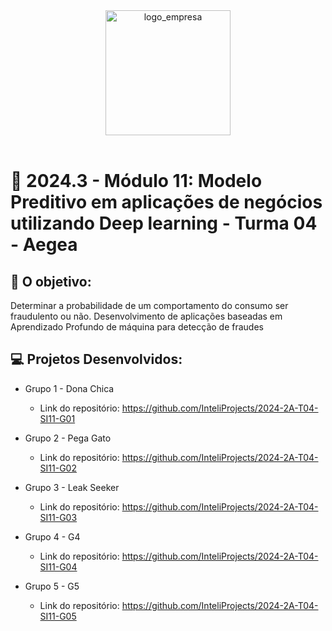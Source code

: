 <div align="center">

<img src="https://www.aegea.com.br/relatorio/2022/img/nav/Logo.svg" alt="logo_empresa" width="200"/>

</div>

<br>

# 🙋 2024.3 - Módulo 11: Modelo Preditivo em aplicações de negócios utilizando Deep learning - Turma 04 - Aegea


## 🎯 O objetivo:
Determinar a probabilidade de um comportamento do consumo ser fraudulento ou não. Desenvolvimento de aplicações baseadas em Aprendizado Profundo de máquina para detecção de fraudes


## 💻 Projetos Desenvolvidos: 

- Grupo 1 - Dona Chica
  - Link do repositório: https://github.com/InteliProjects/2024-2A-T04-SI11-G01

- Grupo 2 - Pega Gato
  - Link do repositório: https://github.com/InteliProjects/2024-2A-T04-SI11-G02

- Grupo 3 - Leak Seeker
  - Link do repositório: https://github.com/InteliProjects/2024-2A-T04-SI11-G03

- Grupo 4 - G4
  - Link do repositório: https://github.com/InteliProjects/2024-2A-T04-SI11-G04

- Grupo 5 - G5
  - Link do repositório: https://github.com/InteliProjects/2024-2A-T04-SI11-G05
